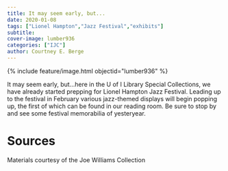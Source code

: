 ```yaml
---
title: It may seem early, but...
date: 2020-01-08
tags: ["Lionel Hampton","Jazz Festival","exhibits"]
subtitle: 
cover-image: lumber936
categories: ["IJC"]
author: Courtney E. Berge
---
```


{% include feature/image.html objectid="lumber936" %}

It may seem early, but…here in the U of I Library Special Collections, we have already started prepping for Lionel Hampton Jazz Festival. Leading up to the festival in February various jazz-themed displays will begin popping up, the first of which can be found in our reading room. Be sure to stop by and see some festival memorabilia of yesteryear.

# Sources

Materials courtesy of the Joe Williams Collection